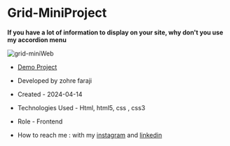 # Grid-MiniProject

**If you have a lot of information to display on your site, why don't you use my accordion menu**

![grid-miniWeb](https://github.com/zohreFaraji/gridCssPrj030126/assets/165832749/f5628171-e8a0-4e38-96af-5ba62d24dbc0)

- [Demo Project](https://zohrefaraji.github.io/gridCssPrj030126/)

- Developed by zohre faraji

- Created - 2024-04-14

- Technologies Used - Html, html5,  css , css3

- Role - Frontend

- How to reach me : with my [instagram](https://www.instagram.com/zohrefaraji212/) and [linkedin](https://www.linkedin.com/in/zohre-faraji-41822315a/)
